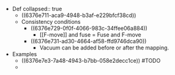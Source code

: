 - Def
  collapsed:: true
	- ((6376e711-aca9-4948-b3af-e229bfcf38cd))
	- Consistency conditions
		- ((6376e729-0f0f-4066-983c-34ffee06a884))
			- [[F-move]] and fuse = Fuse and F-move
		- ((6376e731-ad30-4664-af58-ffd9746dca90))
			- Vacuum can be added before or after the mapping.
- Examples
	- ((6376e7e3-7a48-4943-b7bb-058e2decc1ce)) #TODO
	-